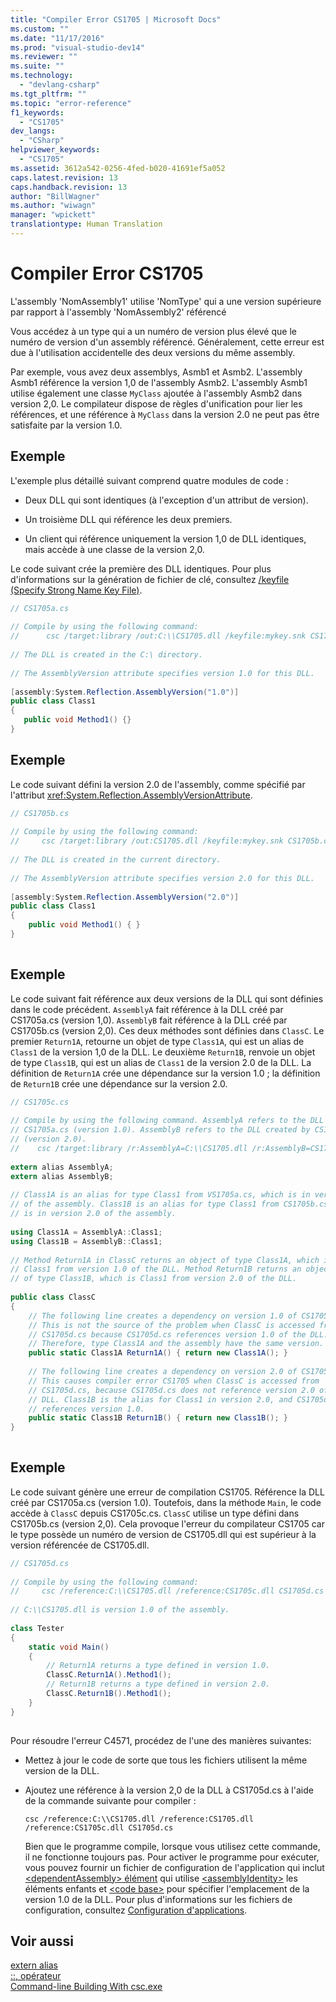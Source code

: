```yaml
---
title: "Compiler Error CS1705 | Microsoft Docs"
ms.custom: ""
ms.date: "11/17/2016"
ms.prod: "visual-studio-dev14"
ms.reviewer: ""
ms.suite: ""
ms.technology: 
  - "devlang-csharp"
ms.tgt_pltfrm: ""
ms.topic: "error-reference"
f1_keywords: 
  - "CS1705"
dev_langs: 
  - "CSharp"
helpviewer_keywords: 
  - "CS1705"
ms.assetid: 3612a542-0256-4fed-b020-41691ef5a052
caps.latest.revision: 13
caps.handback.revision: 13
author: "BillWagner"
ms.author: "wiwagn"
manager: "wpickett"
translationtype: Human Translation
---
```

# Compiler Error CS1705
L'assembly 'NomAssembly1' utilise 'NomType' qui a une version supérieure par rapport à l'assembly 'NomAssembly2' référencé  
  
 Vous accédez à un type qui a un numéro de version plus élevé que le numéro de version d'un assembly référencé.  Généralement, cette erreur est due à l'utilisation accidentelle des deux versions du même assembly.  
  
 Par exemple, vous avez deux assemblys, Asmb1 et Asmb2.  L'assembly Asmb1 référence la version 1,0 de l'assembly Asmb2.  L'assembly Asmb1 utilise également une classe `MyClass` ajoutée à l'assembly Asmb2 dans version 2,0.  Le compilateur dispose de règles d'unification pour lier les références, et une référence à `MyClass` dans la version 2.0 ne peut pas être satisfaite par la version 1.0.  
  
## Exemple  
 L'exemple plus détaillé suivant comprend quatre modules de code :  
  
-   Deux DLL qui sont identiques \(à l'exception d'un attribut de version\).  
  
-   Un troisième DLL qui référence les deux premiers.  
  
-   Un client qui référence uniquement la version 1,0 de DLL identiques, mais accède à une classe de la version 2,0.  
  
 Le code suivant crée la première des DLL identiques.  Pour plus d'informations sur la génération de fichier de clé, consultez [\/keyfile \(Specify Strong Name Key File\)](../../../csharp/language-reference/compiler-options/keyfile-compiler-option.md).  
  
```c#  
// CS1705a.cs  
  
// Compile by using the following command:   
//      csc /target:library /out:C:\\CS1705.dll /keyfile:mykey.snk CS1705a.cs  
  
// The DLL is created in the C:\ directory.  
  
// The AssemblyVersion attribute specifies version 1.0 for this DLL.  
  
[assembly:System.Reflection.AssemblyVersion("1.0")]  
public class Class1   
{  
   public void Method1() {}  
}  
```  
  
## Exemple  
 Le code suivant défini la version 2.0 de l'assembly, comme spécifié par l'attribut <xref:System.Reflection.AssemblyVersionAttribute>.  
  
```c#  
// CS1705b.cs  
  
// Compile by using the following command:   
//     csc /target:library /out:CS1705.dll /keyfile:mykey.snk CS1705b.cs  
  
// The DLL is created in the current directory.  
  
// The AssemblyVersion attribute specifies version 2.0 for this DLL.  
  
[assembly:System.Reflection.AssemblyVersion("2.0")]  
public class Class1  
{  
    public void Method1() { }  
}  
  
```  
  
## Exemple  
 Le code suivant fait référence aux deux versions de la DLL qui sont définies dans le code précédent.  `AssemblyA` fait référence à la DLL créé par CS1705a.cs \(version 1,0\).  `AssemblyB` fait référence à la DLL créé par CS1705b.cs \(version 2,0\).  Ces deux méthodes sont définies dans `ClassC`.  Le premier `Return1A`, retourne un objet de type `Class1A`, qui est un alias de `Class1` de la version 1,0 de la DLL.  Le deuxième `Return1B`, renvoie un objet de type `Class1B`, qui est un alias de `Class1` de la version 2.0 de la DLL.  La définition de `Return1A` crée une dépendance sur la version 1.0 ; la définition de `Return1B` crée une dépendance sur la version 2.0.  
  
```c#  
// CS1705c.cs  
  
// Compile by using the following command. AssemblyA refers to the DLL created by  
// CS1705a.cs (version 1.0). AssemblyB refers to the DLL created by CS1705b.cs  
// (version 2.0).  
//    csc /target:library /r:AssemblyA=C:\\CS1705.dll /r:AssemblyB=CS1705.dll CS1705c.cs  
  
extern alias AssemblyA;  
extern alias AssemblyB;  
  
// Class1A is an alias for type Class1 from VS1705a.cs, which is in version 1.0   
// of the assembly. Class1B is an alias for type Class1 from CS1705b.cs, which  
// is in version 2.0 of the assembly.  
  
using Class1A = AssemblyA::Class1;  
using Class1B = AssemblyB::Class1;  
  
// Method Return1A in ClassC returns an object of type Class1A, which is  
// Class1 from version 1.0 of the DLL. Method Return1B returns an object  
// of type Class1B, which is Class1 from version 2.0 of the DLL.  
  
public class ClassC  
{  
    // The following line creates a dependency on version 1.0 of CS1705.dll.  
    // This is not the source of the problem when ClassC is accessed from  
    // CS1705d.cs because CS1705d.cs references version 1.0 of the DLL.   
    // Therefore, type Class1A and the assembly have the same version.  
    public static Class1A Return1A() { return new Class1A(); }  
  
    // The following line creates a dependency on version 2.0 of CS1705.dll.  
    // This causes compiler error CS1705 when ClassC is accessed from     
    // CS1705d.cs, because CS1705d.cs does not reference version 2.0 of the   
    // DLL. Class1B is the alias for Class1 in version 2.0, and CS1705d.cs   
    // references version 1.0.  
    public static Class1B Return1B() { return new Class1B(); }  
}  
  
```  
  
## Exemple  
 Le code suivant génère une erreur de compilation CS1705.  Référence la DLL créé par CS1705a.cs \(version 1.0\).  Toutefois, dans la méthode `Main`, le code accède à `ClassC` depuis CS1705c.cs.  `ClassC` utilise un type défini dans CS1705b.cs \(version 2,0\).  Cela provoque l'erreur du compilateur CS1705 car le type possède un numéro de version de CS1705.dll qui est supérieur à la version référencée de CS1705.dll.  
  
```c#  
// CS1705d.cs  
  
// Compile by using the following command:  
//     csc /reference:C:\\CS1705.dll /reference:CS1705c.dll CS1705d.cs  
  
// C:\\CS1705.dll is version 1.0 of the assembly.  
  
class Tester   
{  
    static void Main()  
    {  
        // Return1A returns a type defined in version 1.0.  
        ClassC.Return1A().Method1();  
        // Return1B returns a type defined in version 2.0.  
        ClassC.Return1B().Method1();  
    }  
}  
  
```  
  
 Pour résoudre l'erreur C4571, procédez de l'une des manières suivantes:  
  
-   Mettez à jour le code de sorte que tous les fichiers utilisent la même version de la DLL.  
  
-   Ajoutez une référence à la version 2,0 de la DLL à CS1705d.cs à l'aide de la commande suivante pour compiler :  
  
     `csc /reference:C:\\CS1705.dll /reference:CS1705.dll /reference:CS1705c.dll CS1705d.cs`  
  
     Bien que le programme compile, lorsque vous utilisez cette commande, il ne fonctionne toujours pas.  Pour activer le programme pour exécuter, vous pouvez fournir un fichier de configuration de l'application qui inclut [\<dependentAssembly\> élément](../Topic/%3CdependentAssembly%3E%20Element.md) qui utilise [\<assemblyIdentity\>](../Topic/%3CassemblyIdentity%3E%20Element%20for%20%3Cruntime%3E.md) les éléments enfants et [\<code base\>](../Topic/%3CcodeBase%3E%20Element.md) pour spécifier l'emplacement de la version 1.0 de la DLL.  Pour plus d'informations sur les fichiers de configuration, consultez [Configuration d'applications](../Topic/Configuring%20Apps%20by%20using%20Configuration%20Files.md).  
  
## Voir aussi  
 [extern alias](../../../csharp/language-reference/keywords/extern-alias.md)   
 [::, opérateur](../../../csharp/language-reference/operators/namespace-alias-qualifer.md)   
 [Command\-line Building With csc.exe](../../../csharp/language-reference/compiler-options/command-line-building-with-csc-exe.md)